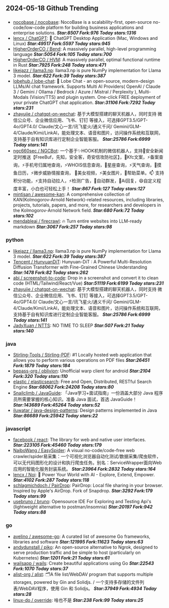 ## 2024-05-18 Github Trending

### 
* [nocobase / nocobase](https://github.com/nocobase/nocobase): NocoBase is a scalability-first, open-source no-code/low-code platform for building business applications and enterprise solutions. ***Star:8507 Fork:976 Today stars:1316***
* [lencx / ChatGPT](https://github.com/lencx/ChatGPT): 🔮 ChatGPT Desktop Application (Mac, Windows and Linux) ***Star:49517 Fork:5597 Today stars:945***
* [HigherOrderCO / Bend](https://github.com/HigherOrderCO/Bend): A massively parallel, high-level programming language ***Star:5054 Fork:105 Today stars:700***
* [HigherOrderCO / HVM](https://github.com/HigherOrderCO/HVM): A massively parallel, optimal functional runtime in Rust ***Star:7925 Fork:248 Today stars:471***
* [likejazz / llama3.np](https://github.com/likejazz/llama3.np): llama3.np is pure NumPy implementation for Llama 3 model. ***Star:622 Fork:39 Today stars:387***
* [lobehub / lobe-chat](https://github.com/lobehub/lobe-chat): 🤯 Lobe Chat - an open-source, modern-design LLMs/AI chat framework. Supports Multi AI Providers( OpenAI / Claude 3 / Gemini / Ollama / Bedrock / Azure / Mistral / Perplexity ), Multi-Modals (Vision/TTS) and plugin system. One-click FREE deployment of your private ChatGPT chat application. ***Star:31106 Fork:7292 Today stars:231***
* [zhayujie / chatgpt-on-wechat](https://github.com/zhayujie/chatgpt-on-wechat): 基于大模型搭建的聊天机器人，同时支持 微信公众号、企业微信应用、飞书、钉钉 等接入，可选择GPT3.5/GPT-4o/GPT4.0/ Claude/文心一言/讯飞星火/通义千问/ Gemini/GLM-4/Claude/Kimi/LinkAI，能处理文本、语音和图片，访问操作系统和互联网，支持基于自有知识库进行定制企业智能客服。 ***Star:25786 Fork:6999 Today stars:141***
* [ngc660sec / NGCBot](https://github.com/ngc660sec/NGCBot): 一个基于✨HOOK机制的微信机器人，支持🌱安全新闻定时推送【FreeBuf，先知，安全客，奇安信攻防社区】，👯Kfc文案，⚡备案查询，⚡手机号归属地查询，⚡WHOIS信息查询，🎉星座查询，⚡天气查询，🌱摸鱼日历，⚡微步威胁情报查询， 🐛美女视频，⚡美女图片，👯帮助菜单。📫 支持积分功能，⚡支持自动拉人，⚡检测广告，🌱自动群发，👯Ai回复，😄自定义程度丰富，小白也可轻松上手！ ***Star:867 Fork:127 Today stars:127***
* [mintisan / awesome-kan](https://github.com/mintisan/awesome-kan): A comprehensive collection of KAN(Kolmogorov-Arnold Network)-related resources, including libraries, projects, tutorials, papers, and more, for researchers and developers in the Kolmogorov-Arnold Network field. ***Star:680 Fork:72 Today stars:102***
* [mendableai / firecrawl](https://github.com/mendableai/firecrawl): 🔥 Turn entire websites into LLM-ready markdown ***Star:3067 Fork:257 Today stars:98***

### python
* [likejazz / llama3.np](https://github.com/likejazz/llama3.np): llama3.np is pure NumPy implementation for Llama 3 model. ***Star:622 Fork:39 Today stars:387***
* [Tencent / HunyuanDiT](https://github.com/Tencent/HunyuanDiT): Hunyuan-DiT : A Powerful Multi-Resolution Diffusion Transformer with Fine-Grained Chinese Understanding ***Star:1478 Fork:82 Today stars:262***
* [abi / screenshot-to-code](https://github.com/abi/screenshot-to-code): Drop in a screenshot and convert it to clean code (HTML/Tailwind/React/Vue) ***Star:51119 Fork:6199 Today stars:231***
* [zhayujie / chatgpt-on-wechat](https://github.com/zhayujie/chatgpt-on-wechat): 基于大模型搭建的聊天机器人，同时支持 微信公众号、企业微信应用、飞书、钉钉 等接入，可选择GPT3.5/GPT-4o/GPT4.0/ Claude/文心一言/讯飞星火/通义千问/ Gemini/GLM-4/Claude/Kimi/LinkAI，能处理文本、语音和图片，访问操作系统和互联网，支持基于自有知识库进行定制企业智能客服。 ***Star:25786 Fork:6999 Today stars:141***
* [JadyXuan / NTTS](https://github.com/JadyXuan/NTTS): NO TIME TO SLEEP ***Star:507 Fork:21 Today stars:140***

### java
* [Stirling-Tools / Stirling-PDF](https://github.com/Stirling-Tools/Stirling-PDF): #1 Locally hosted web application that allows you to perform various operations on PDF files ***Star:26451 Fork:1879 Today stars:184***
* [bepass-org / oblivion](https://github.com/bepass-org/oblivion): Unofficial warp client for android ***Star:2104 Fork:320 Today stars:110***
* [elastic / elasticsearch](https://github.com/elastic/elasticsearch): Free and Open, Distributed, RESTful Search Engine ***Star:68062 Fork:24208 Today stars:80***
* [Snailclimb / JavaGuide](https://github.com/Snailclimb/JavaGuide): 「Java学习+面试指南」一份涵盖大部分 Java 程序员所需要掌握的核心知识。准备 Java 面试，首选 JavaGuide！ ***Star:143689 Fork:45264 Today stars:52***
* [iluwatar / java-design-patterns](https://github.com/iluwatar/java-design-patterns): Design patterns implemented in Java ***Star:86689 Fork:25942 Today stars:22***

### javascript
* [facebook / react](https://github.com/facebook/react): The library for web and native user interfaces. ***Star:223105 Fork:45460 Today stars:179***
* [NaiboWang / EasySpider](https://github.com/NaiboWang/EasySpider): A visual no-code/code-free web crawler/spider易采集：一个可视化浏览器自动化测试/数据采集/爬虫软件，可以无代码图形化的设计和执行爬虫任务。别名：ServiceWrapper面向Web应用的智能化服务封装系统。 ***Star:23964 Fork:2832 Today stars:164***
* [lencx / Noi](https://github.com/lencx/Noi): 🚀 Power Your World with AI - Explore, Extend, Empower. ***Star:4102 Fork:287 Today stars:118***
* [schlagmichdoch / PairDrop](https://github.com/schlagmichdoch/PairDrop): PairDrop: Local file sharing in your browser. Inspired by Apple's AirDrop. Fork of Snapdrop. ***Star:3292 Fork:179 Today stars:99***
* [usebruno / bruno](https://github.com/usebruno/bruno): Opensource IDE For Exploring and Testing Api's (lightweight alternative to postman/insomnia) ***Star:20197 Fork:942 Today stars:88***

### go
* [avelino / awesome-go](https://github.com/avelino/awesome-go): A curated list of awesome Go frameworks, libraries and software ***Star:121995 Fork:11623 Today stars:63***
* [andydunstall / piko](https://github.com/andydunstall/piko): An open-source alternative to Ngrok, designed to serve production traffic and be simple to host (particularly on Kubernetes) ***Star:1201 Fork:21 Today stars:61***
* [wailsapp / wails](https://github.com/wailsapp/wails): Create beautiful applications using Go ***Star:22543 Fork:1070 Today stars:37***
* [alist-org / alist](https://github.com/alist-org/alist): 🗂️A file list/WebDAV program that supports multiple storages, powered by Gin and Solidjs. / 一个支持多存储的文件列表/WebDAV程序，使用 Gin 和 Solidjs。 ***Star:37949 Fork:4934 Today stars:28***
* [linux-do / override](https://github.com/linux-do/override): 啥也不是 ***Star:238 Fork:99 Today stars:25***
